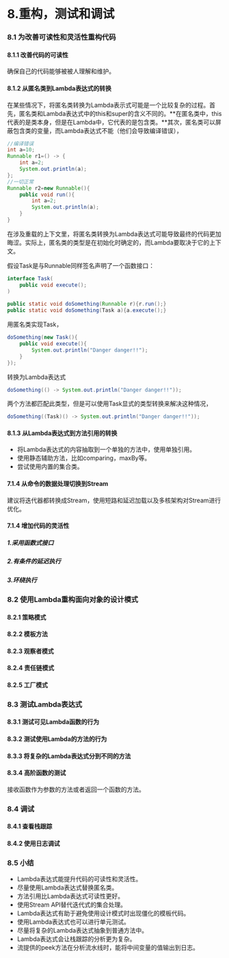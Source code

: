 # 8.重构，测试和调试

### 8.1 为改善可读性和灵活性重构代码

#### 8.1.1 改善代码的可读性

确保自己的代码能够被被人理解和维护。

#### 8.1.2 从匿名类到Lambda表达式的转换

在某些情况下，将匿名类转换为Lambda表示式可能是一个比较复杂的过程。首先，匿名类和Lambda表达式中的this和super的含义不同的。**在匿名类中，this代表的是类本身，但是在Lambda中，它代表的是包含类。**其次，匿名类可以屏蔽包含类的变量，而Lambda表达式不能（他们会导致编译错误），

```java
//编译错误
int a=10;
Runnable r1=() -> {
    int a=2;
    System.out.println(a);
};
//一切正常
Runnable r2=new Runnable(){
    public void run(){
        int a=2;
        System.out.println(a);
    }
}
```

在涉及重载的上下文里，将匿名类转换为Lambda表达式可能导致最终的代码更加晦涩。实际上，匿名类的类型是在初始化时确定的，而Lambda要取决于它的上下文。

假设Task是与Runnable同样签名声明了一个函数接口：

```java
interface Task(
	public void execute();
)
    
public static void doSomething(Runnable r){r.run();}
public static void doSomething(Task a){a.execute();}
```

用匿名类实现Task，

```java
doSomething(new Task(){
    public void execute(){
        System.out.println("Danger danger!!");
    }
});
```

转换为Lambda表达式

```java
doSomething(() -> System.out.println("Danger danger!!"));
```

两个方法都匹配此类型，但是可以使用Task显式的类型转换来解决这种情况，

```java
doSomething((Task)() -> System.out.println("Danger danger!!"));
```

#### 8.1.3 从Lambda表达式到方法引用的转换

- 将Lambda表达式的内容抽取到一个单独的方法中，使用单独引用。
- 使用静态辅助方法，比如comparing，maxBy等。
- 尝试使用内置的集合类。

#### 7.1.4 从命令的数据处理切换到Stream

建议将迭代器都转换成Stream，使用短路和延迟加载以及多核架构对Stream进行优化。

#### 7.1.4 增加代码的灵活性

##### 1.采用函数式接口

##### 2.有条件的延迟执行

##### 3.环绕执行

### 8.2 使用Lambda重构面向对象的设计模式

#### 8.2.1 策略模式

#### 8.2.2 模板方法

#### 8.2.3 观察者模式

#### 8.2.4 责任链模式

#### 8.2.5 工厂模式

### 8.3 测试Lambda表达式

#### 8.3.1 测试可见Lambda函数的行为

#### 8.3.2 测试使用Lambda的方法的行为

#### 8.3.3 将复杂的Lambda表达式分到不同的方法

#### 8.3.4 高阶函数的测试

接收函数作为参数的方法或者返回一个函数的方法。

### 8.4 调试

#### 8.4.1 查看栈跟踪

#### 8.4.2 使用日志调试

### 8.5 小结

- Lambda表达式能提升代码的可读性和灵活性。
- 尽量使用Lambda表达式替换匿名类。
- 方法引用比Lambda表达式可读性更好。
- 使用Stream API替代迭代式的集合处理。
- Lambda表达式有助于避免使用设计模式时出现僵化的模板代码。
- 使用Lambda表达式也可以进行单元测试。
- 尽量将复杂的Lambda表达式抽象到普通方法中。
- Lambda表达式会让栈跟踪的分析更为复杂。
- 流提供的peek方法在分析流水线时，能将中间变量的值输出到日志。